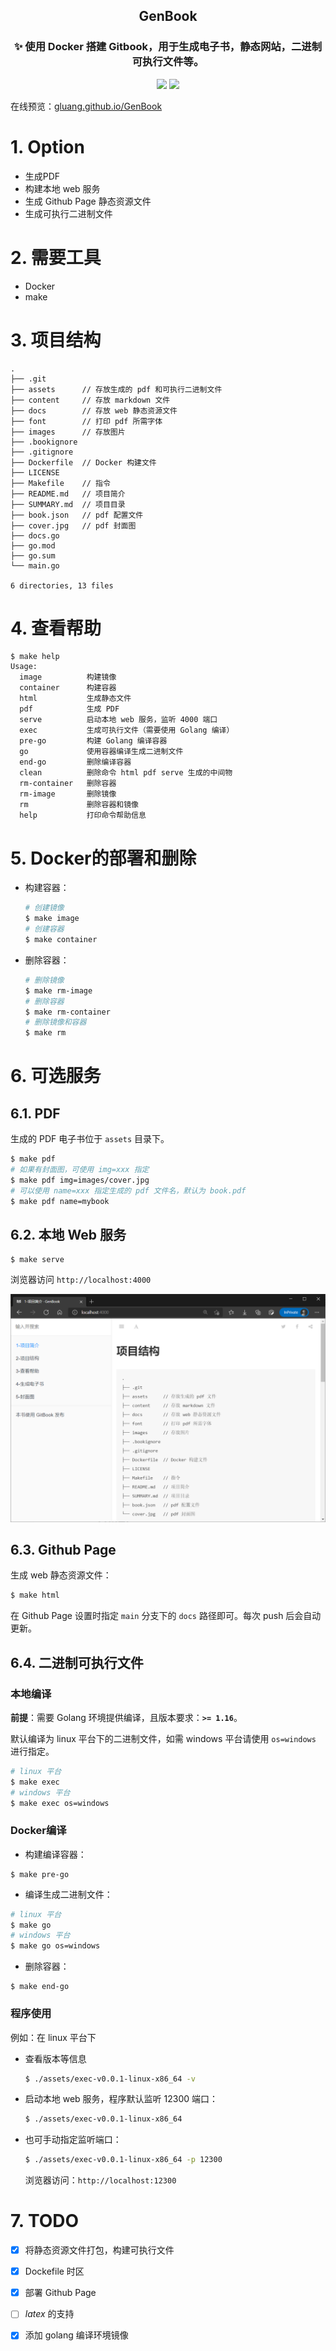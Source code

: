 <div align=center><h2>GenBook</h2></div>

<div align=center><h3>✨ 使用 Docker 搭建 Gitbook，用于生成电子书，静态网站，二进制可执行文件等。</h3></div>

<div align=center>

[![](https://img.shields.io/badge/license-MIT-blue)](LICENSE)
![](https://img.shields.io/badge/docker%20build-passing-green)

</div>

在线预览：[gluang.github.io/GenBook](https://gluang.github.io/GenBook/)

# 1. Option
* 生成PDF
* 构建本地 web 服务
* 生成 Github Page 静态资源文件
* 生成可执行二进制文件

# 2. 需要工具
* Docker
* make


# 3. 项目结构

```
.
├── .git
├── assets      // 存放生成的 pdf 和可执行二进制文件
├── content     // 存放 markdown 文件
├── docs        // 存放 web 静态资源文件
├── font        // 打印 pdf 所需字体
├── images      // 存放图片
├── .bookignore
├── .gitignore
├── Dockerfile  // Docker 构建文件
├── LICENSE
├── Makefile    // 指令
├── README.md   // 项目简介
├── SUMMARY.md  // 项目目录
├── book.json   // pdf 配置文件
├── cover.jpg   // pdf 封面图
├── docs.go
├── go.mod
├── go.sum
└── main.go

6 directories, 13 files
```

# 4. 查看帮助

```
$ make help
Usage:
  image          构建镜像
  container      构建容器
  html           生成静态文件
  pdf            生成 PDF
  serve          启动本地 web 服务，监听 4000 端口
  exec           生成可执行文件（需要使用 Golang 编译）
  pre-go         构建 Golang 编译容器
  go             使用容器编译生成二进制文件
  end-go         删除编译容器
  clean          删除命令 html pdf serve 生成的中间物
  rm-container   删除容器
  rm-image       删除镜像
  rm             删除容器和镜像
  help           打印命令帮助信息
```

# 5. Docker的部署和删除
* 构建容器：

    ```bash
    # 创建镜像
    $ make image
    # 创建容器
    $ make container
    ```

* 删除容器：

    ```bash
    # 删除镜像
    $ make rm-image
    # 删除容器
    $ make rm-container
    # 删除镜像和容器
    $ make rm
    ```

# 6. 可选服务
## 6.1. PDF 
生成的 PDF 电子书位于 `assets` 目录下。

```bash
$ make pdf 
# 如果有封面图，可使用 img=xxx 指定
$ make pdf img=images/cover.jpg
# 可以使用 name=xxx 指定生成的 pdf 文件名，默认为 book.pdf
$ make pdf name=mybook
```

## 6.2. 本地 Web 服务

```
$ make serve
```

浏览器访问 `http://localhost:4000`

![](images/web.png)

## 6.3. Github Page
生成 web 静态资源文件：

```bash
$ make html
```

在 Github Page 设置时指定 `main` 分支下的 `docs` 路径即可。每次 push 后会自动更新。

## 6.4. 二进制可执行文件
### 本地编译
**前提**：需要 Golang 环境提供编译，且版本要求：**`>= 1.16`**。

默认编译为 linux 平台下的二进制文件，如需 windows 平台请使用 `os=windows` 进行指定。

```bash
# linux 平台
$ make exec
# windows 平台
$ make exec os=windows
```

### Docker编译
* 构建编译容器：

```
$ make pre-go
```

* 编译生成二进制文件：

```bash
# linux 平台
$ make go
# windows 平台
$ make go os=windows
```

* 删除容器：

```
$ make end-go
```

### 程序使用
例如：在 linux 平台下
* 查看版本等信息

    ```bash
    $ ./assets/exec-v0.0.1-linux-x86_64 -v
    ```

* 启动本地 web 服务，程序默认监听 12300 端口：

    ```bash
    $ ./assets/exec-v0.0.1-linux-x86_64
    ```

* 也可手动指定监听端口：

    ```bash
    $ ./assets/exec-v0.0.1-linux-x86_64 -p 12300
    ```

    浏览器访问：`http://localhost:12300`

# 7. TODO
- [x] 将静态资源文件打包，构建可执行文件
- [x] Dockefile 时区
- [x] 部署 Github Page
- [ ] $latex$ 的支持
- [x] 添加 golang 编译环境镜像

